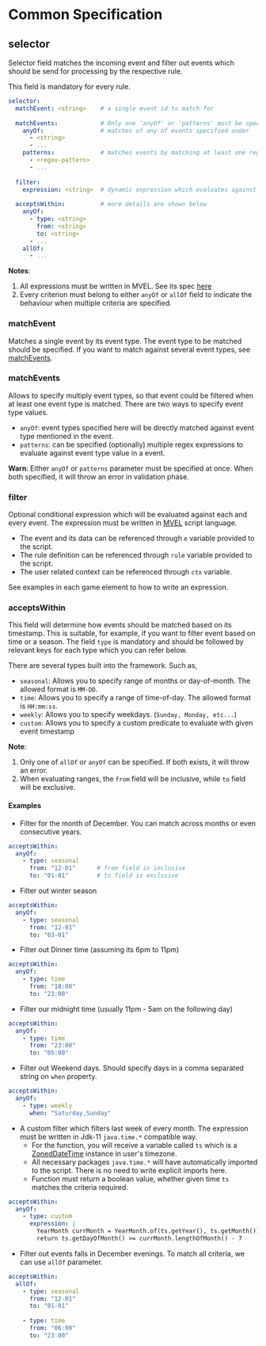 # Common Specification

## selector

Selector field matches the incoming event and filter out events which should be
send for processing by the respective rule.

This field is mandatory for every rule.


```yaml
selector:
  matchEvent: <string>    # a single event id to match for
  
  matchEvents:            # Only one 'anyOf' or 'patterns' must be specified at a time
    anyOf:                # matches of any of events specified under
      - <string>
      - ...
    patterns:             # matches events by matching at least one regex
      - <regex-pattern>
      - ...
  
  filter:
    expression: <string>  # dynamic expression which evaluates against each event
  
  acceptsWithin:          # more details are shown below
    anyOf:
      - type: <string>
        from: <string>
        to: <string>
      - ...
    allOf:
      - ...
```

**Notes**: 
 1. All expressions must be written in MVEL. See its spec [here](http://mvel.documentnode.com/)
 2. Every criterion must belong to either `anyOf` or `allOf` field to indicate the behaviour
when multiple criteria are specified.

### matchEvent
Matches a single event by its event type. The event type to be matched should be specified.
If you want to match against several event types, see [matchEvents](#matchevents).

### matchEvents
Allows to specify multiply event types, so that event could be filtered when at least one
event type is matched. There are two ways to specify event type values.
 * `anyOf`: event types specified here will be directly matched against event type mentioned in the event.
 * `patterns`: can be specified (optionally) multiple regex expressions to evaluate against event type value in a event.

**Warn**: Either `anyOf` or `patterns` parameter must be specified at once. When both specified, it will throw an error in validation phase.

### filter
Optional conditional expression which will be evaluated against each and every event.
The expression must be written in [MVEL](http://mvel.documentnode.com/) script language.
  * The event and its data can be referenced through `e` variable provided to the script.
  * The rule definition can be referenced through `rule` variable provided to the script.
  * The user related context can be referenced through `ctx` variable.

See examples in each game element to how to write an expression.

### acceptsWithin
This field will determine how events should be matched based on its timestamp.
This is suitable, for example, if you want to filter event based on time or a season. 
The field `type` is mandatory and should be followed by relevant keys for each type which
you can refer below.


There are several types built into the framework. Such as,

  * `seasonal`: Allows you to specify range of months or day-of-month. The allowed format is `MM-DD`.
  * `time`: Allows you to specify a range of time-of-day. The allowed format is `HH:mm:ss`.
  * `weekly`: Allows you to specify weekdays. (`Sunday, Monday, etc...`)
  * `custom`: Allows you to specify a custom predicate to evaluate with given event timestamp

**Note**: 
1. Only one of `allOf` or `anyOf` can be specified. If both exists, it will throw an error.
1. When evaluating ranges, the `from` field will be inclusive, while `to` field will be exclusive.

#### Examples
* Filter for the month of December. You can match across months or even consecutive years.
```yaml
acceptsWithin:
  anyOf:
    - type: seasonal
      from: "12-01"      # from field in inclusive
      to: "01-01"        # to field is exclusive
```

* Filter out winter season
```yaml
acceptsWithin:
  anyOf:
    - type: seasonal
      from: "12-01"
      to: "03-01"
```

* Filter out Dinner time (assuming its 6pm to 11pm)
```yaml
acceptsWithin:
  anyOf:
    - type: time
      from: "18:00"
      to: "23:00"
```

* Filter our midnight time (usually 11pm - 5am on the following day)
```yaml
acceptsWithin:
  anyOf:
    - type: time
      from: "23:00"
      to: "05:00"
```

* Filter out Weekend days. Should specify days in a comma separated string on `when` property.
```yaml
acceptsWithin:
  anyOf:
    - type: weekly
      when: "Saturday,Sunday"
```

* A custom filter which filters last week of every month. The expression must be written in Jdk-11 `java.time.*` compatible way.
  * For the function, you will receive a variable called `ts` which is a [ZonedDateTime](https://docs.oracle.com/javase/8/docs/api/java/time/ZonedDateTime.html) instance in user's timezone.
  * All necessary packages `java.time.*` will have automatically imported to the script. There is no need to write explicit imports here.
  * Function must return a boolean value, whether given time `ts` matches the criteria required.
```yaml
acceptsWithin:
  anyOf:
    - type: custom
      expression: |
        YearMonth currMonth = YearMonth.of(ts.getYear(), ts.getMonth());
        return ts.getDayOfMonth() >= currMonth.lengthOfMonth() - 7
```

* Filter out events falls in December evenings. To match all criteria, we can use `allOf` parameter.
```yaml
acceptsWithin:
  allOf:
    - type: seasonal
      from: "12-01"
      to: "01-01"
      
    - type: time
      from: "06:00"
      to: "23:00"
```